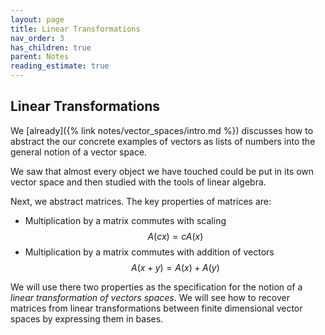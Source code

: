 ```yaml
---
layout: page
title: Linear Transformations
nav_order: 3
has_children: true
parent: Notes
reading_estimate: true
---
```


## Linear Transformations

We [already]({% link notes/vector_spaces/intro.md %}) discusses how to abstract 
the our concrete examples of vectors as lists of numbers into the general 
notion of a vector space. 

We saw that almost every object we have touched could be put in its own 
vector space and then studied with the tools of linear algebra. 

Next, we abstract matrices. The key properties of matrices are:
- Multiplication by a matrix commutes with scaling
$$
    A(cx) = cA(x)
$$
- Multiplication by a matrix commutes with addition of vectors
$$
    A(x + y) = A(x) + A(y)
$$

We will use there two properties as the specification for the notion of 
a _linear transformation of vectors spaces_. We will see how to 
recover matrices from linear transformations between finite dimensional 
vector spaces by expressing them in bases. 